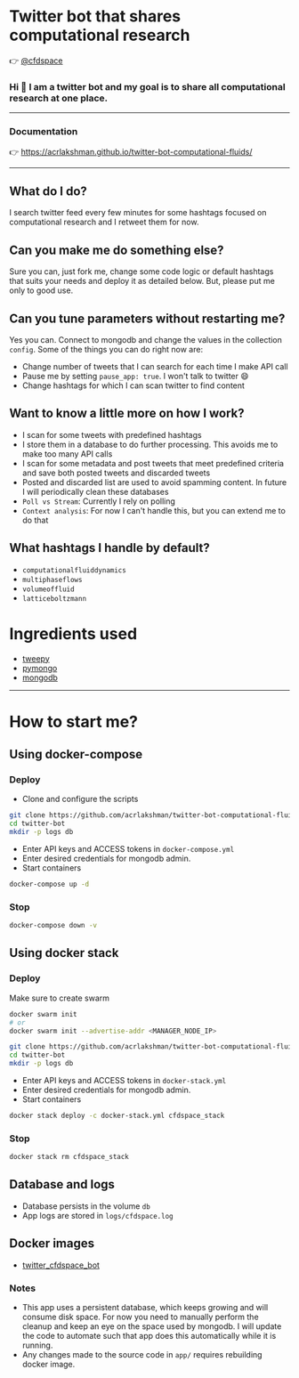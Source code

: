 # Twitter bot that shares computational research

:point_right: [@cfdspace](https://twitter.com/cfdspace)

### Hi :wave: I am a twitter bot and my goal is to share all computational research at one place.

---

### Documentation

:point_right: https://acrlakshman.github.io/twitter-bot-computational-fluids/

---

## What do I do?

I search twitter feed every few minutes for some hashtags focused on computational research and I retweet them for now.

## Can you make me do something else?

Sure you can, just fork me, change some code logic or default hashtags that suits your needs and deploy it as detailed below. But, please put me only to good use.

## Can you tune parameters without restarting me?

Yes you can. Connect to mongodb and change the values in the collection `config`. Some of the things you can do right now are:

- Change number of tweets that I can search for each time I make API call
- Pause me by setting `pause_app: true`. I won't talk to twitter :smile:
- Change hashtags for which I can scan twitter to find content

## Want to know a little more on how I work?

- I scan for some tweets with predefined hashtags
- I store them in a database to do further processing. This avoids me to make too many API calls
- I scan for some metadata and post tweets that meet predefined criteria and save both posted tweets and discarded tweets
- Posted and discarded list are used to avoid spamming content. In future I will periodically clean these databases
- `Poll vs Stream`: Currently I rely on polling
- `Context analysis`: For now I can't handle this, but you can extend me to do that

## What hashtags I handle by default?

- `computationalfluiddynamics`
- `multiphaseflows`
- `volumeoffluid`
- `latticeboltzmann`

# Ingredients used

- [tweepy](https://pypi.org/project/tweepy/)
- [pymongo](https://pypi.org/project/pymongo/)
- [mongodb](https://github.com/mongodb/mongo)

---

# How to start me?

## Using docker-compose

### Deploy

- Clone and configure the scripts

```sh
git clone https://github.com/acrlakshman/twitter-bot-computational-fluids twitter-bot
cd twitter-bot
mkdir -p logs db
```

- Enter API keys and ACCESS tokens in `docker-compose.yml`
- Enter desired credentials for mongodb admin.
- Start containers

```sh
docker-compose up -d
```

### Stop

```sh
docker-compose down -v
```

## Using docker stack

### Deploy

Make sure to create swarm

```sh
docker swarm init
# or
docker swarm init --advertise-addr <MANAGER_NODE_IP>
```

```sh
git clone https://github.com/acrlakshman/twitter-bot-computational-fluids twitter-bot
cd twitter-bot
mkdir -p logs db
```

- Enter API keys and ACCESS tokens in `docker-stack.yml`
- Enter desired credentials for mongodb admin.
- Start containers

```sh
docker stack deploy -c docker-stack.yml cfdspace_stack
```

### Stop

```sh
docker stack rm cfdspace_stack
```

## Database and logs

- Database persists in the volume `db`
- App logs are stored in `logs/cfdspace.log`

## Docker images

* [twitter_cfdspace_bot](https://hub.docker.com/repository/docker/acrlakshman/twitter_cfdspace_bot)

### Notes

* This app uses a persistent database, which keeps growing and will consume disk space. For now you need to manually perform the cleanup and keep an eye on the space used by mongodb. I will update the code to automate such that app does this automatically while it is running.
* Any changes made to the source code in `app/` requires rebuilding docker image.